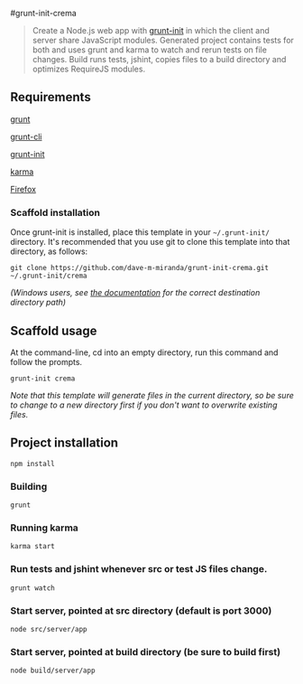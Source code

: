#grunt-init-crema

> Create a Node.js web app with [grunt-init][] in which the client and server share JavaScript modules.  Generated project contains tests for both and uses grunt and karma to watch and rerun tests on file changes.  Build runs tests, jshint, copies files to a build directory and optimizes RequireJS modules.

[grunt-init]: http://gruntjs.com/project-scaffolding
[grunt]: https://github.com/gruntjs/grunt
[grunt-cli]: https://github.com/gruntjs/grunt-cli
[karma]: https://github.com/karma-runner/karma
[Firefox]: http://www.mozilla.org/en-US/firefox

## Requirements
[grunt][]

[grunt-cli][]

[grunt-init][]

[karma][]

[Firefox][]

### Scaffold installation
Once grunt-init is installed, place this template in your `~/.grunt-init/` directory. It's recommended that you use git to clone this template into that directory, as follows:

```
git clone https://github.com/dave-m-miranda/grunt-init-crema.git ~/.grunt-init/crema
```

_(Windows users, see [the documentation][grunt-init] for the correct destination directory path)_

## Scaffold usage
At the command-line, cd into an empty directory, run this command and follow the prompts.

```
grunt-init crema
```

_Note that this template will generate files in the current directory, so be sure to change to a new directory first if you don't want to overwrite existing files._

## Project installation
```
npm install
```

### Building
```
grunt
```

### Running karma
```
karma start
```

### Run tests and jshint whenever src or test JS files change.
```
grunt watch
```

### Start server, pointed at src directory (default is port 3000)
```
node src/server/app
```

### Start server, pointed at build directory (be sure to build first)
```
node build/server/app
```





